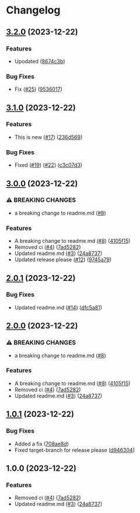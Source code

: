 # Changelog

## [3.2.0](https://github.com/daantimmer/workflow-playground/compare/v3.1.0...v3.2.0) (2023-12-22)


### Features

* Upodated ([8674c3b](https://github.com/daantimmer/workflow-playground/commit/8674c3be919fbdf1e09af6f2cfb764570dbb4038))


### Bug Fixes

* Fix ([#25](https://github.com/daantimmer/workflow-playground/issues/25)) ([9536017](https://github.com/daantimmer/workflow-playground/commit/95360174a8c9e6bd6bb6b5f140fc3d0fe0ee414b))

## [3.1.0](https://github.com/daantimmer/workflow-playground/compare/v3.0.0...v3.1.0) (2023-12-22)


### Features

* This is new ([#17](https://github.com/daantimmer/workflow-playground/issues/17)) ([236d569](https://github.com/daantimmer/workflow-playground/commit/236d56995036a4dcfab2d713f088a4e7a44ddbc9))


### Bug Fixes

* Fixed ([#19](https://github.com/daantimmer/workflow-playground/issues/19)) ([#22](https://github.com/daantimmer/workflow-playground/issues/22)) ([c3c07d3](https://github.com/daantimmer/workflow-playground/commit/c3c07d3d90aaddaf0d7af7255bd68a9b197c9f37))

## [3.0.0](https://github.com/daantimmer/workflow-playground/compare/v2.0.1...v3.0.0) (2023-12-22)


### ⚠ BREAKING CHANGES

* a breaking change to readme.md ([#8](https://github.com/daantimmer/workflow-playground/issues/8))

### Features

* A breaking change to readme.md ([#8](https://github.com/daantimmer/workflow-playground/issues/8)) ([4105f15](https://github.com/daantimmer/workflow-playground/commit/4105f15643635a624b5a91e14dd514a261cfb655))
* Removed ci ([#4](https://github.com/daantimmer/workflow-playground/issues/4)) ([7ad5282](https://github.com/daantimmer/workflow-playground/commit/7ad52821ab50c4a1d8a1a835f591bc0c8828d040))
* Updated readme.md ([#3](https://github.com/daantimmer/workflow-playground/issues/3)) ([24a8737](https://github.com/daantimmer/workflow-playground/commit/24a873770d7a56c0fcf68350d5cfcc2833bc5f64))
* Updated release please ([#12](https://github.com/daantimmer/workflow-playground/issues/12)) ([9745a79](https://github.com/daantimmer/workflow-playground/commit/9745a79324d404dc252639eb97b14c771b9dce6b))

## [2.0.1](https://github.com/daantimmer/workflow-playground/compare/v2.0.0...v2.0.1) (2023-12-22)


### Bug Fixes

* Updated readme.md ([#14](https://github.com/daantimmer/workflow-playground/issues/14)) ([dfc5a81](https://github.com/daantimmer/workflow-playground/commit/dfc5a818787d23b50cb427ab248e5e6df864547a))

## [2.0.0](https://github.com/daantimmer/workflow-playground/compare/v1.0.1...v2.0.0) (2023-12-22)


### ⚠ BREAKING CHANGES

* a breaking change to readme.md ([#8](https://github.com/daantimmer/workflow-playground/issues/8))

### Features

* A breaking change to readme.md ([#8](https://github.com/daantimmer/workflow-playground/issues/8)) ([4105f15](https://github.com/daantimmer/workflow-playground/commit/4105f15643635a624b5a91e14dd514a261cfb655))
* Removed ci ([#4](https://github.com/daantimmer/workflow-playground/issues/4)) ([7ad5282](https://github.com/daantimmer/workflow-playground/commit/7ad52821ab50c4a1d8a1a835f591bc0c8828d040))
* Updated readme.md ([#3](https://github.com/daantimmer/workflow-playground/issues/3)) ([24a8737](https://github.com/daantimmer/workflow-playground/commit/24a873770d7a56c0fcf68350d5cfcc2833bc5f64))

## [1.0.1](https://github.com/daantimmer/workflow-playground/compare/v1.0.0...v1.0.1) (2023-12-22)


### Bug Fixes

* Added a fix ([708ae8d](https://github.com/daantimmer/workflow-playground/commit/708ae8d40e686937ae3bfe2c68c4beab011a8a64))
* Fixed target-branch for release please ([d946304](https://github.com/daantimmer/workflow-playground/commit/d946304bf34b2db09d040089ae0e511e596e739f))

## 1.0.0 (2023-12-22)


### Features

* Removed ci ([#4](https://github.com/daantimmer/workflow-playground/issues/4)) ([7ad5282](https://github.com/daantimmer/workflow-playground/commit/7ad52821ab50c4a1d8a1a835f591bc0c8828d040))
* Updated readme.md ([#3](https://github.com/daantimmer/workflow-playground/issues/3)) ([24a8737](https://github.com/daantimmer/workflow-playground/commit/24a873770d7a56c0fcf68350d5cfcc2833bc5f64))
